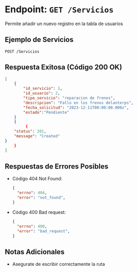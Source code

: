 # Endpoint: `GET /Servicios`
 Permite añadir un nuevo registro en la tabla de usuarios

## Ejemplo de Servicios
```http
POST /Servicios
```

## Respuesta Exitosa (Código 200 OK)
```json
[
    {
        "id_servicio": 1,
        "id_usuario": 2,
        "tipo_servicio": "reparacion de frenos",
        "descripcion": "Fallo en los frenos delanterps",
        "fecha_solicitud": "2023-12-11T00:00:00.000z",
        "estado":"Pendiente"
    }
    {
         {
    "status": 201,
    "message": "Created"
}
    }
]
```

## Respuestas de Errores Posibles
- Código 404 Not Found:

  ```json
  {
    "errno": 404,
    "error": "not_found",
  }
  ```

- Código 400 Bad request:
  ```json
  {
    "errno": 400,
    "error": "bad_request",
  }
  ``` 

## Notas Adicionales

- Asegurate de escribir correctamente la ruta